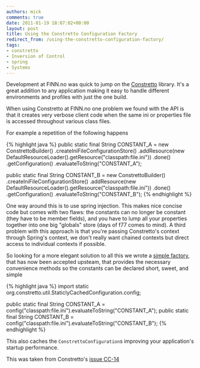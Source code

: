 ```yaml
---
authors: mick
comments: true
date: 2011-01-19 18:07:02+00:00
layout: post
title: Using the Constretto Configuration Factory
redirect_from: /using-the-constretto-configuration-factory/
tags:
- constretto
- Inversion of Control
- spring
- Systems
---
```


Development at FINN.no was quick to jump on the [Constretto](http://constretto.org) library. It's a great addition to any application making it easy to handle different environments and profiles with just the one build.

When using Constretto at FINN.no one problem we found with the API is that it creates very verbose client code when the same ini or properties file is accessed throughout various class files.

For example a repetition of the following happens

{% highlight java %}
public static final String CONSTANT_A = new ConstrettoBuilder()
    .createIniFileConfigurationStore()
    .addResource(new DefaultResourceLoader().getResource("classpath:file.ini"))
    .done()
    .getConfiguration()
    .evaluateToString("CONSTANT_A");

public static final String CONSTANT_B = new ConstrettoBuilder()
    .createIniFileConfigurationStore()
    .addResource(new DefaultResourceLoader().getResource("classpath:file.ini"))
    .done()
    .getConfiguration()
    .evaluateToString("CONSTANT_B");
{% endhighlight %}


One way around this is to use spring injection. This makes nice concise code but comes with two flaws: the constants can no longer be constant (they have to be member fields), and you have to lump all your properties together into one big "globals" store (days of f77 comes to mind). A third problem with this approach is that you're passing Constretto's context through Spring's context, we don't really want chained contexts but direct access to individual contexts if possible.

So looking for a more elegant solution to all this we wrote a [simple factory](http://constretto.jira.com/secure/attachment/10010/constrettoconfigurationfactory.java), that has now been accepted upsteam,  that provides the necessary convenience methods so the constants can be declared short, sweet, and simple

{% highlight java %}
import static org.constretto.util.StaticlyCachedConfiguration.config;

public static final String CONSTANT_A = config("classpath:file.ini").evaluateToString("CONSTANT_A");
public static final String CONSTANT_B = config("classpath:file.ini").evaluateToString("CONSTANT_B");
{% endhighlight %}


This also caches the `ConstrettoConfiguration`s improving your application's startup performance.

This was taken from Constretto's [issue CC-14](http://constretto.jira.com/browse/CC-14)  


